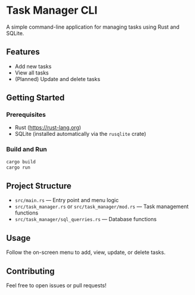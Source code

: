 # Task Manager CLI

A simple command-line application for managing tasks using Rust and SQLite.

## Features

- Add new tasks
- View all tasks
- (Planned) Update and delete tasks

## Getting Started

### Prerequisites

- Rust (https://rust-lang.org)
- SQLite (installed automatically via the `rusqlite` crate)

### Build and Run

```sh
cargo build
cargo run
```

## Project Structure

- `src/main.rs` — Entry point and menu logic
- `src/task_manager.rs` or `src/task_manager/mod.rs` — Task management functions
- `src/task_manager/sql_querries.rs` — Database functions

## Usage

Follow the on-screen menu to add, view, update, or delete tasks.

## Contributing

Feel free to open issues or pull requests!

##